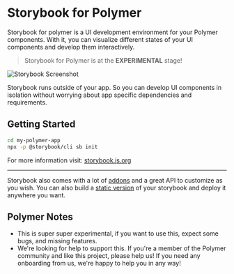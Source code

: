 # Storybook for Polymer

Storybook for polymer is a UI development environment for your Polymer components.
With it, you can visualize different states of your UI components and develop them interactively.

> Storybook for Polymer is at the **EXPERIMENTAL** stage!

![Storybook Screenshot](https://github.com/storybookjs/storybook/blob/master/media/storybook-intro.gif)

Storybook runs outside of your app.
So you can develop UI components in isolation without worrying about app specific dependencies and requirements.

## Getting Started

```sh
cd my-polymer-app
npx -p @storybook/cli sb init
```

For more information visit: [storybook.js.org](https://storybook.js.org)

---

Storybook also comes with a lot of [addons](https://storybook.js.org/addons/introduction) and a great API to customize as you wish.
You can also build a [static version](https://storybook.js.org/basics/exporting-storybook) of your storybook and deploy it anywhere you want.

## Polymer Notes

- This is super super experimental, if you want to use this, expect some bugs, and missing features.
- We're looking for help to support this. If you're a member of the Polymer community and like this project, please help us!
  If you need any onboarding from us, we're happy to help you in any way!
